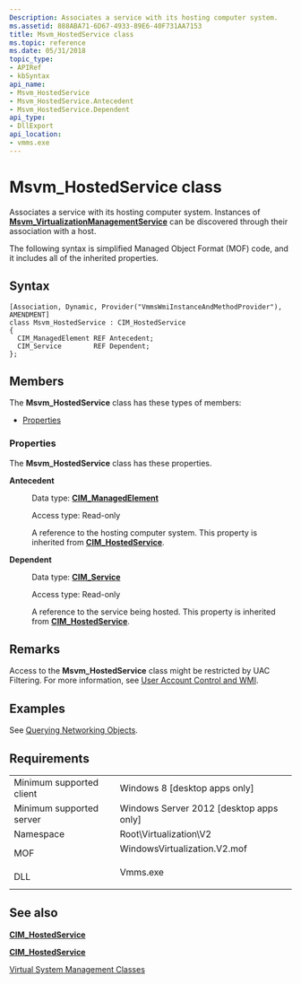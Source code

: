 ```yaml
---
Description: Associates a service with its hosting computer system.
ms.assetid: 888ABA71-6D67-4933-89E6-40F731AA7153
title: Msvm_HostedService class
ms.topic: reference
ms.date: 05/31/2018
topic_type: 
- APIRef
- kbSyntax
api_name: 
- Msvm_HostedService
- Msvm_HostedService.Antecedent
- Msvm_HostedService.Dependent
api_type: 
- DllExport
api_location: 
- vmms.exe
---
```


# Msvm\_HostedService class

Associates a service with its hosting computer system. Instances of [**Msvm\_VirtualizationManagementService**](msvm-virtualsystemmanagementservice.md) can be discovered through their association with a host.

The following syntax is simplified Managed Object Format (MOF) code, and it includes all of the inherited properties.

## Syntax

``` syntax
[Association, Dynamic, Provider("VmmsWmiInstanceAndMethodProvider"), AMENDMENT]
class Msvm_HostedService : CIM_HostedService
{
  CIM_ManagedElement REF Antecedent;
  CIM_Service        REF Dependent;
};
```

## Members

The **Msvm\_HostedService** class has these types of members:

-   [Properties](#properties)

### Properties

The **Msvm\_HostedService** class has these properties.

<dl> <dt>

**Antecedent**
</dt> <dd> <dl> <dt>

Data type: **[**CIM\_ManagedElement**](/previous-versions/windows/desktop/iscsitarg/cim-managedelement)**
</dt> <dt>

Access type: Read-only
</dt> </dl>

A reference to the hosting computer system. This property is inherited from [**CIM\_HostedService**](/windows/desktop/CIMWin32Prov/cim-hostedservice).

</dd> <dt>

**Dependent**
</dt> <dd> <dl> <dt>

Data type: **[**CIM\_Service**](/windows/desktop/CIMWin32Prov/cim-service)**
</dt> <dt>

Access type: Read-only
</dt> </dl>

A reference to the service being hosted. This property is inherited from [**CIM\_HostedService**](/windows/desktop/CIMWin32Prov/cim-hostedservice).

</dd> </dl>

## Remarks

Access to the **Msvm\_HostedService** class might be restricted by UAC Filtering. For more information, see [User Account Control and WMI](/windows/desktop/WmiSdk/user-account-control-and-wmi).

## Examples

See [Querying Networking Objects](querying-networking-objects.md).

## Requirements



|                                     |                                                                                                         |
|-------------------------------------|---------------------------------------------------------------------------------------------------------|
| Minimum supported client<br/> | Windows 8 \[desktop apps only\]<br/>                                                              |
| Minimum supported server<br/> | Windows Server 2012 \[desktop apps only\]<br/>                                                    |
| Namespace<br/>                | Root\\Virtualization\\V2<br/>                                                                     |
| MOF<br/>                      | <dl> <dt>WindowsVirtualization.V2.mof</dt> </dl> |
| DLL<br/>                      | <dl> <dt>Vmms.exe</dt> </dl>                     |



## See also

<dl> <dt>

[**CIM\_HostedService**](cim-hostedservice.md)
</dt> <dt>

[**CIM\_HostedService**](/windows/desktop/CIMWin32Prov/cim-hostedservice)
</dt> <dt>

[Virtual System Management Classes](virtual-system-management-classes.md)
</dt> </dl>

 

